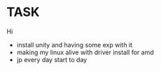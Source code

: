 # TASK
Hi

- install unity and having some exp with it 
- making my linux alive with driver install for amd
- jp every day start to day 
